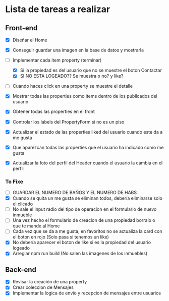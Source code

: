 # Lista de tareas a realizar

## Front-end

- [X] Diseñar el Home
- [X] Conseguir guardar una imagen en la base de datos y mostrarla
- [ ] Implementar cada item property (terminar)
  - [X] Si la propiedad es del usuario que no se muestre el boton Contactar
  - [X] SI NO ESTA LOGEADO?? Se muestra o no? y like?
- [ ] Cuando haces click en una property se muestre el detalle
- [X] Mostrar todas las properties como items dentro de los publicados del usuario
- [X] Obtener todas las properties en el front
- [X] Controlar los labels del PropertyForm si no es un piso
- [X] Actualizar el estado de las properties liked del usuario cuando este da a me gusta
- [X] Que aparezcan todas las properties que el usuario ha indicado como me gusta
- [X] Actualizar la foto del perfil del Header cuando el usuario la cambia en el perfil


### To Fixe
- [ ] GUARDAR EL NUMERO DE BAÑOS Y EL NUMERO DE HABS
- [X] Cuando se quita un me gusta se eliminan todos, debería eliminarse solo el clicado
- [ ] No sale el input radio del tipo de operacion en el formulario de nuevo inmueble
- [ ] Una vez hecho el formulario de creacion de una propiedad borralo o que te mande al Home
- [ ] Cada vez que se da a me gusta, en favoritos no se actualiza la card con el boton en rojo (Solo pasa si tenemos un like)
- [X] No debería aparecer el boton de like si es la propiedad del usuario logeado
- [X] Arreglar npm run build (No salen las imagenes de los inmuebles)
## Back-end

- [X] Revisar la creación de una property
- [X] Crear coleccion de Mensajes
- [X] Implementar la logica de envio y recepcion de mensajes entre usuarios